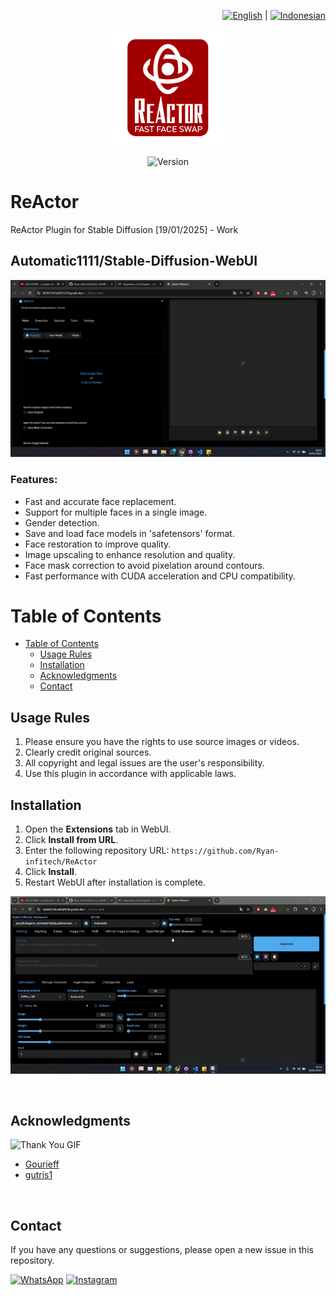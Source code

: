 <div align="right">

<a href="README.md"><img src="https://flagcdn.com/w40/gb.png" width="25" alt="English"></a> |
<a href="README-ID"><img src="https://flagcdn.com/w40/id.png" width="20" alt="Indonesian"></a>

</div>

<div align="center">

  <img src="./example/ReActor_logo_red.png" alt="logo" width="180px"/>
    
  ![Version](https://img.shields.io/badge/version-0.7.1-green?style=for-the-badge&labelColor=darkgreen)
  
  </div>

# ReActor
ReActor Plugin for Stable Diffusion [19/01/2025] - Work

## Automatic1111/Stable-Diffusion-WebUI

![img.png](./example/SS.png)

### Features:
- Fast and accurate face replacement.
- Support for multiple faces in a single image.
- Gender detection.
- Save and load face models in 'safetensors' format.
- Face restoration to improve quality.
- Image upscaling to enhance resolution and quality.
- Face mask correction to avoid pixelation around contours.
- Fast performance with CUDA acceleration and CPU compatibility.

# Table of Contents

- [Table of Contents](#table-of-contents)
  - [Usage Rules](#usage-rules)
  - [Installation](#installation)
  - [Acknowledgments](#acknowledgments)
  - [Contact](#contact)

## Usage Rules

1. Please ensure you have the rights to use source images or videos.
2. Clearly credit original sources.
3. All copyright and legal issues are the user's responsibility.
4. Use this plugin in accordance with applicable laws.

## Installation

1. Open the **Extensions** tab in WebUI.
2. Click **Install from URL**.
3. Enter the following repository URL:
   `https://github.com/Ryan-infitech/ReActor`
4. Click **Install**.
5. Restart WebUI after installation is complete.

![](./example/ReActor.gif)

<br>

## Acknowledgments
![Thank You GIF](https://media4.giphy.com/media/ZfK4cXKJTTay1Ava29/giphy.gif?cid=6c09b952odurgb7iclkvxa1km6e4zfjvvknktsjkmzqcx3oy&ep=v1_internal_gif_by_id&rid=giphy.gif&ct=g)

- [Gourieff](https://github.com/Gourieff)
- [gutris1](https://github.com/gutris1)

<br>

## Contact

If you have any questions or suggestions, please open a new issue in this repository.

[![WhatsApp](https://img.shields.io/badge/WhatsApp-25D366?style=for-the-badge&logo=whatsapp&logoColor=white)](https://wa.me/6285157517798)
[![Instagram](https://img.shields.io/badge/Instagram-E4405F?style=for-the-badge&logo=instagram&logoColor=white)](https://www.instagram.com/ryan.septiawan__/)
